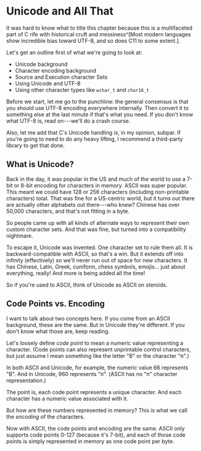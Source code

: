 <!-- Beej's guide to C

# vim: ts=4:sw=4:nosi:et:tw=72
-->

# Unicode and All That

It was hard to know what to title this chapter because this is a
multifaceted part of C rife with historical cruft and messiness^[Most
modern languages show incredible bias toward UTF-8, and so does C11 to
some extent.].

Let's get an outline first of what we're going to look at:

* Unicode background
* Character encoding background
* Source and Execution character Sets
* Using Unicode and UTF-8
* Using other character types like `wchar_t` and `char16_t`

Before we start, let me go to the punchline: the general consensus is
that you should use UTF-8 encoding everywhere internally. Then convert
it to something else at the last minute if that's what you need. If you
don't know what UTF-8 is, read on---we'll do a crash course.

Also, let me add that C's Unicode handling is, in my opinion, subpar. If
you're going to need to do any heavy lifting, I recommend a third-party
library to get that done.

## What is Unicode?

Back in the day, it was popular in the US and much of the world to use a
7-bit or 8-bit encoding for characters in memory. ASCII was super
popular. This meant we could have 128 or 256 characters (including
non-printable characters) total. That was fine for a US-centric world,
but it turns out there are actually other alphabets out there---who
knew? Chinese has over 50,000 characters, and that's not fitting in a
byte.

So people came up with all kinds of alternate ways to represent their
own custom character sets. And that was fine, but turned into a
compatibility nightmare.

To escape it, Unicode was invented. One character set to rule them all.
It is backward-compatible with ASCII, so that's a win. But it extends
off into infinity (effectively) so we'll never run out of space for new
characters. It has Chinese, Latin, Greek, cuniform, chess symbols,
emojis... just about everything, really! And more is being added all the
time!

So if you're used to ASCII, think of Unicode as ASCII on steroids.

## Code Points vs. Encoding

I want to talk about two concepts here. If you come from an ASCII
background, these are the same. But in Unicode they're different. If you
don't know what those are, keep reading.

Let's loosely define _code point_ to mean a numeric value representing a
character. (Code points can also represent unprintable control
characters, but just assume I mean something like the letter "B" or the
character "π".)

In both ASCII and Unicode, for example, the numeric value 66 represents
"B". And in Unicode, 960 represents "π". (ASCII has no "π" character
representation.)

The point is, each code point represents a unique character. And each
character has a numeric value associated with it.

But how are these numbers represented in memory? This is what we call
the _encoding_ of the characters.

Now with ASCII, the code points and encoding are the same. ASCII only
supports code points 0-127 (because it's 7-bit), and each of those code
points is simply represented in memory as one code point per byte.


